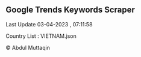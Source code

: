 

## Google Trends Keywords Scraper 
 
Last Update 03-04-2023 , 07:11:58

Country List :
VIETNAM.json



© Abdul Muttaqin 
